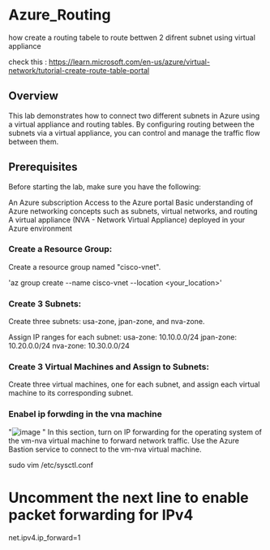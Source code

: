 # Azure_Routing
how create a routing tabele to route bettwen 2 difrent subnet using virtual appliance 

check this : https://learn.microsoft.com/en-us/azure/virtual-network/tutorial-create-route-table-portal

## Overview
This lab demonstrates how to connect two different subnets in Azure using a virtual appliance and routing tables. By configuring routing between the subnets via a virtual appliance, you can control and manage the traffic flow between them.

## Prerequisites
Before starting the lab, make sure you have the following:

An Azure subscription
Access to the Azure portal
Basic understanding of Azure networking concepts such as subnets, virtual networks, and routing
A virtual appliance (NVA - Network Virtual Appliance) deployed in your Azure environment

### Create a Resource Group:
Create a resource group named "cisco-vnet".

'az group create --name cisco-vnet --location <your_location>'


### Create 3 Subnets:
Create three subnets: 
usa-zone, 
jpan-zone, 
and nva-zone.

Assign IP ranges for each subnet:
usa-zone: 10.10.0.0/24
jpan-zone: 10.20.0.0/24
nva-zone: 10.30.0.0/24

### Create 3 Virtual Machines and Assign to Subnets:
Create three virtual machines, one for each subnet, and assign each virtual machine to its corresponding subnet.


### Enabel ip forwding in the vna machine 
"![image](https://github.com/Mouhamed-dridi/Azure_Routing/assets/53900924/522fa715-cd7b-4875-949c-7ecd6c309332)
"
In this section, turn on IP forwarding for the operating system of the vm-nva virtual machine to forward network traffic. Use the Azure Bastion service to connect to the vm-nva virtual machine.

sudo vim /etc/sysctl.conf

# Uncomment the next line to enable packet forwarding for IPv4
net.ipv4.ip_forward=1


